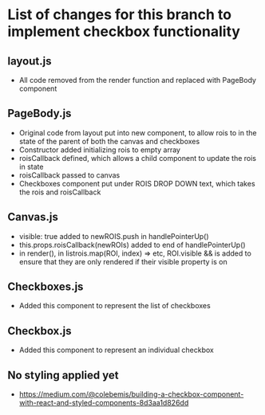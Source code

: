 # List of changes for this branch to implement checkbox functionality

## layout.js
- All code removed from the render function and replaced with PageBody component

## PageBody.js
- Original code from layout put into new component, to allow rois to in the state of the parent of both the canvas and checkboxes
- Constructor added initializing rois to empty array
- roisCallback defined, which allows a child component to update the rois in state
- roisCallback passed to canvas
- Checkboxes component put under ROIS DROP DOWN text, which takes the rois and roisCallback 

## Canvas.js
- visible: true added to newROIS.push in handlePointerUp()
- this.props.roisCallback(newROIs) added to end of handlePointerUp()
- in render(), in listrois.map(ROI, index) => <ResizableRect> etc, ROI.visible && is added to ensure that they are only rendered if their visible property is on

## Checkboxes.js
- Added this component to represent the list of checkboxes

## Checkbox.js
- Added this component to represent an individual checkbox

## No styling applied yet
- https://medium.com/@colebemis/building-a-checkbox-component-with-react-and-styled-components-8d3aa1d826dd